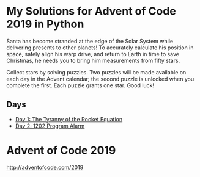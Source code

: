 # My Solutions for Advent of Code 2019 in Python

Santa has become stranded at the edge of the Solar System while delivering presents to other planets! To accurately calculate his position in space, safely align his warp drive, and return to Earth in time to save Christmas, he needs you to bring him measurements from fifty stars.

Collect stars by solving puzzles. Two puzzles will be made available on each day in the Advent calendar; the second puzzle is unlocked when you complete the first. Each puzzle grants one star. Good luck!

## Days
- [Day 1: The Tyranny of the Rocket Equation](AOC-Day1/)
- [Day 2: 1202 Program Alarm](AOC-Day2/)

# Advent of Code 2019
http://adventofcode.com/2019
